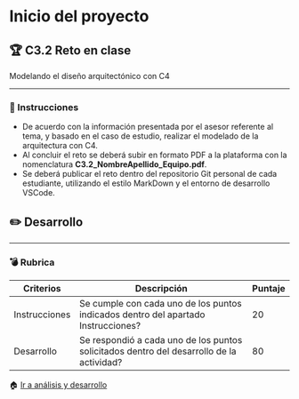 # Inicio del proyecto

## :trophy: C3.2 Reto en clase

Modelando el diseño arquitectónico con C4

___

### :blue_book: Instrucciones

- De acuerdo con la información presentada por el asesor referente al tema, y basado en el caso de estudio, realizar el modelado de la arquitectura con C4.
- Al concluir el reto se deberá subir en formato PDF a la plataforma con la nomenclatura **C3.2_NombreApellido_Equipo.pdf**.
- Se deberá publicar el reto dentro del repositorio Git personal de cada estudiante, utilizando el estilo MarkDown y el entorno de desarrollo VSCode.

## :pencil2: Desarrollo

___

### :bomb: Rubrica

| Criterios     | Descripción                                                                                  | Puntaje |
| ------------- | -------------------------------------------------------------------------------------------- | ------- |
| Instrucciones | Se cumple con cada uno de los puntos indicados dentro del apartado Instrucciones?            | 20 |
| Desarrollo    | Se respondió a cada uno de los puntos solicitados dentro del desarrollo de la actividad?     | 80      |


:house: [Ir a análisis y desarrollo](../docs/D3.0_AnalisisArquitectura_y_desarrolloAgil.md)